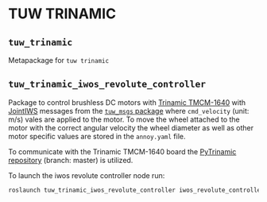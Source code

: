 # TUW TRINAMIC

## `tuw_trinamic`
Metapackage for `tuw trinamic`

## `tuw_trinamic_iwos_revolute_controller`
Package to control brushless DC motors with [Trinamic TMCM-1640][TrinamicTMCM-1640] with [JointIWS][JointIWS] messages from the [`tuw_msgs` package][tuw_msgs] where `cmd_velocity` (unit: m/s) vales are applied to the motor.
To move the wheel attached to the motor with the correct angular velocity the wheel diameter as well as other motor specific values are stored in the `annoy.yaml` file.

To communicate with the Trinamic TMCM-1640 board the [PyTrinamic repository][PyTrinamic] (branch: master) is utilized.

To launch the iwos revolute controller node run:
```bash
roslaunch tuw_trinamic_iwos_revolute_controller iwos_revolute_controller.launch
```

[TrinamicTMCM-1640]: https://www.trinamic.com/products/modules/details/tmcm-1640/ 
[JointIWS]: https://github.com/tuw-robotics/tuw_msgs/blob/master/tuw_nav_msgs/msg/JointsIWS.msg
[tuw_msgs]: https://github.com/tuw-robotics/tuw_msgs
[PyTrinamic]: https://github.com/trinamic/PyTrinamic
